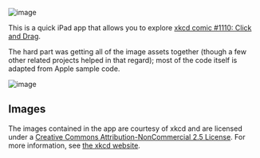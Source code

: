 ![image](https://raw.github.com/AquaGeek/xkcd_1110/master/xkcd/Images/Icon-72.png)

This is a quick iPad app that allows you to explore [xkcd comic #1110: Click and Drag](http://xkcd.com/1110).

The hard part was getting all of the image assets together (though a few other related projects helped in that regard); most of the code itself is adapted from Apple sample code.

![image](https://raw.github.com/AquaGeek/xkcd_1110/master/demo.png)

## Images

The images contained in the app are courtesy of xkcd and are licensed under a [Creative Commons Attribution-NonCommercial 2.5 License](http://creativecommons.org/licenses/by-nc/2.5/). For more information, see [the xkcd website](http://xkcd.com/license.html).